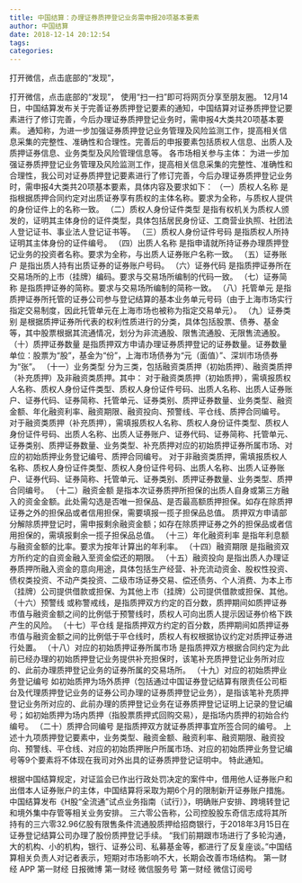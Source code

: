 ```yaml
---
title: 中国结算：办理证券质押登记业务需申报20项基本要素
author: 中国结算
date: 2018-12-14 20:12:54
tags: 
categories: 
---
```

打开微信，点击底部的“发现”，
<!-- more -->
打开微信，点击底部的“发现”，
使用“扫一扫”即可将网页分享至朋友圈。
12月14日，中国结算发布关于完善证券质押登记要素的通知，中国结算对证券质押登记要素进行了修订完善，今后办理证券质押登记业务时，需申报4大类共20项基本要素。
通知称，为进一步加强证券质押登记业务管理及风险监测工作，提高相关信息采集的完整性、准确性和合理性。完善后的申报要素包括质权人信息、出质人及质押证券信息、业务类型及风险管理信息等。
各市场相关参与主体：
为进一步加强证券质押登记业务管理及风险监测工作，提高相关信息采集的完整性、准确性和合理性，我公司对证券质押登记要素进行了修订完善，今后办理证券质押登记业务时，需申报4大类共20项基本要素，具体内容及要求如下：
（一）质权人名称
是指根据质押合同约定对出质证券享有质权的主体名称。要求为全称，与质权人提供的身份证件上的名称一致。
（二）质权人身份证件类型
是指有权机关为质权人颁发的，证明其主体身份的证件类型，具体包括居民身份证、工商营业执照、社团法人登记证书、事业法人登记证书等。
（三）质权人身份证件号码
是指质权人所持证明其主体身份的证件编号。
（四）出质人名称
是指申请就所持证券办理质押登记业务的投资者名称。要求为全称，与出质人证券账户名称一致。
（五）证券账户
是指出质人持有出质证券的证券账户号码。
（六）证券代码
是指质押证券所在交易场所的上市（挂牌）编码。要求与交易场所编制的代码一致。
（七）证券简称
是指质押证券的简称。要求与交易场所编制的简称一致。
（八）托管单元
是指质押证券所托管的证券公司参与登记结算的基本业务单元号码（由于上海市场实行指定交易制度，因此托管单元在上海市场也被称为指定交易单元）。
（九）证券类别
是根据质押证券所代表的权利性质进行的分类，具体包括股票、债券、基金等，其中股票根据其流通情况，划分为非流通股、限售流通股、无限售流通股。
（十）质押证券数量
是指质押双方申请办理证券质押登记的证券数量。证券数量单位：股票为“股”，基金为“份”，上海市场债券为“元（面值）”、深圳市场债券为“张”。
（十一）业务类型
分为三类，包括融资类质押（初始质押）、融资类质押（补充质押）及非融资类质押。其中：
对于融资类质押（初始质押），需填报质权人名称、质权人身份证件类型、质权人身份证件号码、出质人名称、出质人证券账户、证券代码、证券简称、托管单元、证券类别、质押证券数量、业务类型、融资金额、年化融资利率、融资期限、融资投向、预警线、平仓线、质押合同编号。
对于融资类质押（补充质押），需填报质权人名称、质权人身份证件类型、质权人身份证件号码、出质人名称、出质人证券账户、证券代码、证券简称、托管单元、证券类别、质押证券数量、业务类型、补充质押对应的初始质押证券所属市场、对应的初始质押业务登记编号、质押合同编号。
对于非融资类质押，需填报质权人名称、质权人身份证件类型、质权人身份证件号码、出质人名称、出质人证券账户、证券代码、证券简称、托管单元、证券类别、质押证券数量、业务类型、质押合同编号。
（十二）融资金额
是指本次证券质押所担保的出质人自身或第三方融入的资金金额。此处需勾选是否唯一担保品、是否最高额质押担保。如存在除质押证券之外的担保品或者信用担保，需要填报一揽子担保品总值。
质押双方申请部分解除质押登记时，需申报剩余融资金额；如存在除质押证券之外的担保品或者信用担保的，需填报剩余一揽子担保品总值。
（十三）年化融资利率
是指年利息额与融资金额的比率。要求为按年计算出的年利率。
（十四）融资期限
是指融资双方所约定的自资金融入至资金偿还的期限。
（十五）融资投向
是指出质人办理证券质押所融入资金的意向用途，具体包括生产经营、补充流动资金、股权性投资、债权类投资、不动产类投资、二级市场证券交易、偿还债务、个人消费、为本上市（挂牌）公司提供借款或担保、为其他上市（挂牌）公司提供借款或担保、其他。
（十六）预警线
或称警戒线，是指质押双方约定的百分数，质押期间如质押证券市值与融资金额之间的比例低于预警线时，质权人可向出质人提示因证券价格下跌产生的风险。
（十七）平仓线
是指质押双方约定的百分数，质押期间如质押证券市值与融资金额之间的比例低于平仓线时，质权人有权根据协议约定对质押证券进行处置。
（十八）对应的初始质押证券所属市场
是指质押双方根据合同约定为此前已经办理的初始质押登记业务提供补充担保时，该笔补充质押登记业务所对应的、此前办理质押登记业务的证券所属的交易场所。
（十九）对应的初始质押业务登记编号
如初始质押为场外质押（包括通过中国证券登记结算有限责任公司柜台及代理质押登记业务的证券公司办理的证券质押登记业务），是指该笔补充质押登记业务所对应的、此前办理的质押登记业务在证券质押登记证明上记录的登记编号；如初始质押为场内质押（指股票质押式回购交易），是指场内质押的初始合约编号。
（二十）质押合同编号
是指质押双方就证券质押事宜所签合同的编号。
上述十九项质押登记要素中，业务类型、融资金额、融资利率、融资期限、融资投向、预警线、平仓线、对应的初始质押账户所属市场、对应的初始质押业务登记编号等9个要素将不体现在我司对外出具的证券质押登记证明中。
特此通知。
 
 
根据中国结算规定，对证监会已作出行政处罚决定的案件中，借用他人证券账户和出借本人证券账户的主体，中国结算将采取为期6个月的限制新开证券账户措施。
中国结算发布《H股“全流通”试点业务指南（试行）》，明确账户安排、跨境转登记和境外集中存管等相关业务安排。
三六零公告称，公司控股股东奇信志成将其所持有的三六零32.96亿股有限售条件流通股质押给招商银行，于2018年3月15日在证券登记结算公司办理了股份质押登记手续。
“我们前期跟市场进行了多轮沟通，大的机构、小的机构，银行、证券公司、私募基金等，都进行了反复座谈。”中国结算相关负责人对记者表示，短期对市场影响不大，长期会改善市场结构。
第一财经
APP
第一财经
日报微博
第一财经
微信服务号
第一财经
微信订阅号
